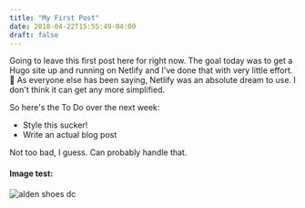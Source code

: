 ```yaml
---
title: "My First Post"
date: 2018-04-22T15:55:49-04:00
draft: false
---
```


Going to leave this first post here for right now. The goal today was to get a Hugo site up and running on Netlify and I've done that with very little effort. 💪 As everyone else has been saying, Netlify was an absolute dream to use. I don't think it can get any more simplified.

So here's the To Do over the next week:

* Style this sucker!
* Write an actual blog post

Not too bad, I guess. Can probably handle that.

#### Image test:

![alden shoes dc](https://res.cloudinary.com/dpmsynxig/image/upload/c_scale,q_auto:good,w_1920/v1580959990/IMG_1153.webp)
